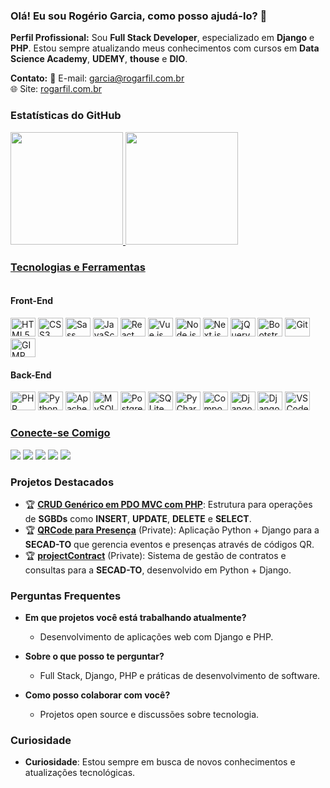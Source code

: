  ### Olá! Eu sou Rogério Garcia, como posso ajudá-lo? 👋

**Perfil Profissional:**
Sou **Full Stack Developer**, especializado em **Django** e **PHP**. Estou sempre atualizando meus conhecimentos com cursos em **Data Science Academy**, **UDEMY**, **thouse** e **DIO**.

**Contato:**
📧 E-mail: [garcia@rogarfil.com.br](mailto:garcia@rogarfil.com.br)  
🌐 Site: [rogarfil.com.br](https://www.rogarfil.com.br)

### Estatísticas do GitHub
<div>
  <a href="https://github.com/rogarfil/">
  <img height="180em" src="https://github-readme-stats.vercel.app/api?username=rogarfil&show_icons=true&theme=radical&include_all_commits=true&count_private=true"/>
  <img height="180em" src="https://github-readme-stats.vercel.app/api/top-langs/?username=rogarfil&layout=compact&langs_count=16&theme=radical"/>
</div>

### Tecnologias e Ferramentas
<div style="display: inline-block;">
  <h4>Front-End</h4>
  <img alt="HTML5" height="30" width="40" src="https://cdn.jsdelivr.net/gh/devicons/devicon/icons/html5/html5-original.svg"/>
  <img alt="CSS3" height="30" width="40" src="https://cdn.jsdelivr.net/gh/devicons/devicon/icons/css3/css3-original.svg"/>
  <img alt="Sass" height="30" width="40" src="https://cdn.jsdelivr.net/gh/devicons/devicon/icons/sass/sass-original.svg"/>
  <img alt="JavaScript" height="30" width="40" src="https://cdn.jsdelivr.net/gh/devicons/devicon/icons/javascript/javascript-original.svg"/>
  <img alt="React" height="30" width="40" src="https://cdn.jsdelivr.net/gh/devicons/devicon/icons/react/react-original.svg"/>
  <img alt="Vue.js" height="30" width="40" src="https://cdn.jsdelivr.net/gh/devicons/devicon/icons/vuejs/vuejs-original.svg"/>
  <img alt="Node.js" height="30" width="40" src="https://cdn.jsdelivr.net/gh/devicons/devicon/icons/nodejs/nodejs-original.svg"/>
  <img alt="Next.js" height="30" width="40" src="https://cdn.jsdelivr.net/gh/devicons/devicon@latest/icons/nextjs/nextjs-original.svg"/>
  <img alt="jQuery" height="30" width="40" src="https://cdn.jsdelivr.net/gh/devicons/devicon/icons/jquery/jquery-original.svg"/>
  <img alt="Bootstrap" height="30" width="40" src="https://cdn.jsdelivr.net/gh/devicons/devicon/icons/bootstrap/bootstrap-original.svg"/>
  <img alt="Git" height="30" width="40" src="https://cdn.jsdelivr.net/gh/devicons/devicon/icons/git/git-original.svg"/>
  <img alt="GIMP" height="30" width="40" src="https://cdn.jsdelivr.net/gh/devicons/devicon/icons/gimp/gimp-original.svg"/>
  <h4>Back-End</h4>
  <img alt="PHP" height="30" width="40" src="https://cdn.jsdelivr.net/gh/devicons/devicon/icons/php/php-original.svg"/>
  <img alt="Python" height="30" width="40" src="https://cdn.jsdelivr.net/gh/devicons/devicon/icons/python/python-original.svg"/>
  <img alt="Apache" height="30" width="40" src="https://cdn.jsdelivr.net/gh/devicons/devicon/icons/apache/apache-original.svg"/>
  <img alt="MySQL" height="30" width="40" src="https://cdn.jsdelivr.net/gh/devicons/devicon/icons/mysql/mysql-original.svg"/>
  <img alt="PostgreSQL" height="30" width="40" src="https://cdn.jsdelivr.net/gh/devicons/devicon/icons/postgresql/postgresql-original.svg"/>
  <img alt="SQLite" height="30" width="40" src="https://cdn.jsdelivr.net/gh/devicons/devicon/icons/sqlite/sqlite-original.svg"/>
  <img alt="PyCharm" height="30" width="40" src="https://cdn.jsdelivr.net/gh/devicons/devicon/icons/pycharm/pycharm-original.svg"/>
  <img alt="Composer" height="30" width="40" src="https://cdn.jsdelivr.net/gh/devicons/devicon/icons/composer/composer-original.svg"/>
  <img alt="Django" height="30" width="40" src="https://cdn.jsdelivr.net/gh/devicons/devicon@latest/icons/django/django-plain.svg"/>
  <img alt="Django REST" height="30" width="40" src="https://cdn.jsdelivr.net/gh/devicons/devicon@latest/icons/djangorest/djangorest-line.svg"/>
  <img alt="VSCode" height="30" width="40" src="https://cdn.jsdelivr.net/gh/devicons/devicon@latest/icons/vscode/vscode-original.svg"/>
</div>

### Conecte-se Comigo
<div>
  <a href="https://www.youtube.com/channel/UCSyj1V98-PxA9f6EH-h5gKA" target="_blank"><img src="https://img.shields.io/badge/YouTube-FF0000?style=for-the-badge&logo=youtube&logoColor=white"></a>
  <a href="https://www.instagram.com/rogeriofilho.garcia/" target="_blank"><img src="https://img.shields.io/badge/Instagram-E4405F?style=for-the-badge&logo=instagram&logoColor=white"></a>
  <a href="https://twitter.com/Rogarfil" target="_blank"><img src="https://img.shields.io/badge/X-000000?style=for-the-badge&logo=X&logoColor=white"></a>
  <a href="https://www.facebook.com/rogeriofilho.garcia" target="_blank"><img src="https://img.shields.io/badge/Facebook-1877F2?style=for-the-badge&logo=facebook&logoColor=white"></a>
  <a href="https://www.linkedin.com/in/rogeriofilho-garcia/" target="_blank"><img src="https://img.shields.io/badge/LinkedIn-0077B5?style=for-the-badge&logo=linkedin&logoColor=white"></a>
</div>

### Projetos Destacados
- 🏆 **[CRUD Genérico em PDO MVC com PHP](https://github.com/rogarfil/Projeto_CRUD-generico-em-PDO-MVC-com-PHP)**: Estrutura para operações de **SGBDs** como **INSERT**, **UPDATE**, **DELETE** e **SELECT**.
- 🏆 **[QRCode para Presença](https://github.com/rogarfil/)** (Private): Aplicação Python + Django para a **SECAD-TO** que gerencia eventos e presenças através de códigos QR.
- 🏆 **[projectContract](https://github.com/rogarfil/)** (Private): Sistema de gestão de contratos e consultas para a **SECAD-TO**, desenvolvido em Python + Django.

### Perguntas Frequentes
- **Em que projetos você está trabalhando atualmente?**
  - Desenvolvimento de aplicações web com Django e PHP.

- **Sobre o que posso te perguntar?**
  - Full Stack, Django, PHP e práticas de desenvolvimento de software.

- **Como posso colaborar com você?**
  - Projetos open source e discussões sobre tecnologia.

### Curiosidade
- **Curiosidade**: Estou sempre em busca de novos conhecimentos e atualizações tecnológicas.
